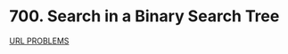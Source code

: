 # 700. Search in a Binary Search Tree
[URL PROBLEMS](https://leetcode.com/problems/search-in-a-binary-search-tree/)
